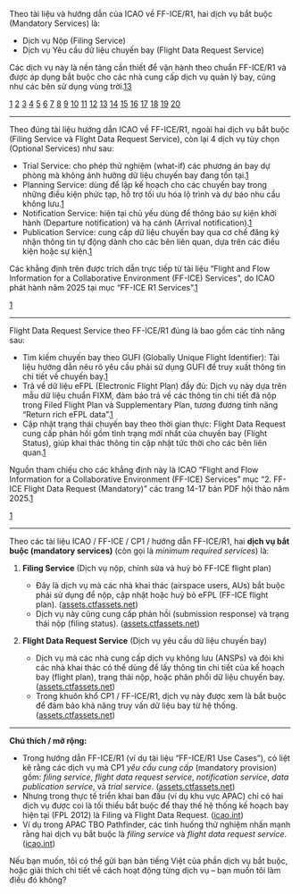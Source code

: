 Theo tài liệu và hướng dẫn của ICAO về FF-ICE/R1, hai dịch vụ bắt buộc (Mandatory Services) là:
- Dịch vụ Nộp (Filing Service)
- Dịch vụ Yêu cầu dữ liệu chuyến bay (Flight Data Request Service)

Các dịch vụ này là nền tảng cần thiết để vận hành theo chuẩn FF-ICE/R1 và được áp dụng bắt buộc cho các nhà cung cấp dịch vụ quản lý bay, cũng như các bên sử dụng vùng trời.[1][2][3]

[1](https://www.icao.int/sites/default/files/APAC/Meetings/2025/2025%20FF-ICE%202%20and%20WS/Guidance%20Material/06-Flight-and-Flow-Information-for-a-Collaborative-Environment-FF-ICE-Services.pdf)
[2](https://vatm.vn/tong-cong-ty-quan-ly-bay-viet-nam-tham-du-hoi-nghi-lan-thu-2-nhom-chuyen-trach-ve-ff-ice-khu-vuc-chau-a-thai-binh-duong.html)
[3](https://www.icao.int/sites/default/files/WACAF/MeetingDocs/2025/AFI%20States/AFI-FF-ICE-Webinar-Topic-1-Why-FF-ICE.pdf)
[4](https://vatm.vn/vatm-to-chuc-hoi-nghi-trinh-dien-thu-nghiem-khai-thac-ff-icer1.html)
[5](https://tapchihangkhong.vn/viet-nam-tham-gia-thu-nghiem-nen-tang-dieu-hanh-bay-hien-dai-4480.html)
[6](https://www.eurocontrol.int/sites/default/files/2025-03/eurocontrol-flight-dispatcher-days-2025-ff-ice-regulatory-requirements.pdf)
[7](https://www.luftfartstilsynet.no/en/aviation-market/regulations/aic/aic-i/2025/0225-specimen-ff-ice-r1-deployment/)
[8](https://caa.gov.vn/quan-ly-hoat-dong-bay/vatm-faa-trao-doi-thong-tin-va-chia-se-kinh-nghiem-ve-atfm-va-ff-ice-20250512113235558.htm)
[9](https://files.thuvienphapluat.vn/uploads/FilePDFUpload/609997.pdf?vv=134400)
[10](https://assets.ctfassets.net/krj50g99u3hm/22W4I8HGx0RyjUjRwb7KW7/27834e0bceda6e9d4d41bd740d6ebcc7/FF-ICE_R1_Use_Cases_Revision_2.0.pdf)
[11](https://www.icao.int/sites/default/files/APAC/Meetings/2025/2025%20FF-ICE%202%20and%20WS/Guidance%20Material/01-Regional-FF-ICE-Implementation-Framework.pdf)
[12](https://luatvietnam.vn/giao-thong/quyet-dinh-1072-qd-chk-cua-cuc-hang-khong-viet-nam-ban-hanh-ke-hoach-tong-the-ve-bao-dam-hoat-dong-bay-cua-viet-nam-den-nam-2030-va-dinh-huong-den-nam-2050-333232-d1.html)
[13](https://www.icao.int/sites/default/files/APAC/Meetings/2025/2025%20APACMID%20ATFM%20FFICE%20and%20MID%20ATFM%20TF9/5-Presentations/PPT-1.4-1-What-is-FF-ICE-Part-I-Global-concept-and-provisions-updated.pdf)
[14](https://www.eurocontrol.int/concept/flight-and-flow-information-collaborative-environment)
[15](https://aip.enaire.es/aip/contenido_AIC/I/LE_Circ_2025_I_11_en.html)
[16](https://assets.ctfassets.net/krj50g99u3hm/42BWIDuj5Opi9OXpCXEThU/bbe4ba0b29a5ebaa5fb0649dfe74b4a0/IERs_for_CP1_FF-ICE_R1_STEP_3.pdf)
[17](https://www.uas.aero/ff%E2%80%91ice-for-operators-what-you-need-to-know-about-flight-plan-filing-changes-in-europe/)
[18](https://www.eurocontrol.int/sites/default/files/2024-07/eurocontrol-fpfde-ffice-r1-mixed-mode-transition-operations.pdf)
[19](https://www.icao.int/sites/default/files/APAC/Meetings/2025/2025%20APACMID%20ATFM%20FFICE%20and%20MID%20ATFM%20TF9/5-Presentations/PPT-2.2-3-FFICE-Airline-Perspective-IATA.pdf)
[20](https://www.scribd.com/document/725955443/TAI-LI%E1%BB%86U-MON-H%E1%BB%86-TH%E1%BB%90NG-THONG-TIN-HANG-KHONG)

---

Theo đúng tài liệu hướng dẫn ICAO về FF-ICE/R1, ngoài hai dịch vụ bắt buộc (Filing Service và Flight Data Request Service), còn lại 4 dịch vụ tùy chọn (Optional Services) như sau:

- Trial Service: cho phép thử nghiệm (what-if) các phương án bay dự phòng mà không ảnh hưởng dữ liệu chuyến bay đang tồn tại.[1]
- Planning Service: dùng để lập kế hoạch cho các chuyến bay trong những điều kiện phức tạp, hỗ trợ tối ưu hóa lộ trình và dự báo nhu cầu không lưu.[1]
- Notification Service: hiện tại chủ yếu dùng để thông báo sự kiện khởi hành (Departure notification) và hạ cánh (Arrival notification).[1]
- Publication Service: cung cấp dữ liệu chuyến bay qua cơ chế đăng ký nhận thông tin tự động dành cho các bên liên quan, dựa trên các điều kiện hoặc sự kiện.[1]

Các khẳng định trên được trích dẫn trực tiếp từ tài liệu “Flight and Flow Information for a Collaborative Environment (FF-ICE) Services”, do ICAO phát hành năm 2025 tại mục “FF-ICE R1 Services”.[1]

[1](https://vatm.vn/vatm-to-chuc-hoi-nghi-trinh-dien-thu-nghiem-khai-thac-ff-icer1.html)

---

Flight Data Request Service theo FF-ICE/R1 đúng là bao gồm các tính năng sau:

- Tìm kiếm chuyến bay theo GUFI (Globally Unique Flight Identifier): Tài liệu hướng dẫn nêu rõ yêu cầu phải sử dụng GUFI để truy xuất thông tin chi tiết về chuyến bay.[1]
- Trả về dữ liệu eFPL (Electronic Flight Plan) đầy đủ: Dịch vụ này dựa trên mẫu dữ liệu chuẩn FIXM, đảm bảo trả về các thông tin chi tiết đã nộp trong Filed Flight Plan và Supplementary Plan, tương đương tính năng “Return rich eFPL data”.[1]
- Cập nhật trạng thái chuyến bay theo thời gian thực: Flight Data Request cung cấp phản hồi gồm tình trạng mới nhất của chuyến bay (Flight Status), giúp khai thác thông tin cập nhật tức thời cho các bên liên quan.[1]

Nguồn tham chiếu cho các khẳng định này là ICAO “Flight and Flow Information for a Collaborative Environment (FF-ICE) Services” mục “2. FF-ICE Flight Data Request (Mandatory)” các trang 14-17 bản PDF hội thảo năm 2025.[1]

[1](https://vatm.vn/vatm-to-chuc-hoi-nghi-trinh-dien-thu-nghiem-khai-thac-ff-icer1.html)

---

Theo các tài liệu ICAO / FF-ICE / CP1 / hướng dẫn FF-ICE/R1, hai **dịch vụ bắt buộc (mandatory services)** (còn gọi là *minimum required services*) là:

1. **Filing Service** (Dịch vụ nộp, chỉnh sửa và huỷ bỏ FF-ICE flight plan)

   * Đây là dịch vụ mà các nhà khai thác (airspace users, AUs) bắt buộc phải sử dụng để nộp, cập nhật hoặc huỷ bỏ eFPL (FF-ICE flight plan). ([assets.ctfassets.net][1])
   * Dịch vụ này cũng cung cấp phản hồi (submission response) và trạng thái nộp (filing status). ([assets.ctfassets.net][1])

2. **Flight Data Request Service** (Dịch vụ yêu cầu dữ liệu chuyến bay)

   * Dịch vụ mà các nhà cung cấp dịch vụ không lưu (ANSPs) và đôi khi các nhà khai thác có thể dùng để lấy thông tin chi tiết của kế hoạch bay (flight plan), trạng thái nộp, hoặc phân phối dữ liệu chuyến bay. ([assets.ctfassets.net][1])
   * Trong khuôn khổ CP1 / FF-ICE/R1, dịch vụ này được xem là bắt buộc để đảm bảo khả năng truy vấn dữ liệu bay từ hệ thống. ([assets.ctfassets.net][1])

---

**Chú thích / mở rộng:**

* Trong hướng dẫn FF-ICE/R1 (ví dụ tài liệu “FF-ICE/R1 Use Cases”), có liệt kê rằng các dịch vụ mà CP1 *yêu cầu cung cấp* (mandatory provision) gồm: *filing service*, *flight data request service*, *notification service*, *data publication service*, và *trial service*. ([assets.ctfassets.net][2])
* Nhưng trong thực tế triển khai ban đầu (ví dụ khu vực APAC) chỉ có hai dịch vụ được coi là tối thiểu bắt buộc để thay thế hệ thống kế hoạch bay hiện tại (FPL 2012) là Filing và Flight Data Request. ([icao.int][3])
* Ví dụ trong APAC TBO Pathfinder, các tình huống thử nghiệm nhấn mạnh rằng hai dịch vụ bắt buộc là *filing service* và *flight data request service*. ([icao.int][4])

Nếu bạn muốn, tôi có thể gửi bạn bản tiếng Việt của phần dịch vụ bắt buộc, hoặc giải thích chi tiết về cách hoạt động từng dịch vụ – bạn muốn tôi làm điều đó không?

[1]: https://assets.ctfassets.net/krj50g99u3hm/42BWIDuj5Opi9OXpCXEThU/bbe4ba0b29a5ebaa5fb0649dfe74b4a0/IERs_for_CP1_FF-ICE_R1_STEP_3.pdf?utm_source=chatgpt.com "Information Exchange Requirements for FF-ICE/R1"
[2]: https://assets.ctfassets.net/krj50g99u3hm/22W4I8HGx0RyjUjRwb7KW7/27834e0bceda6e9d4d41bd740d6ebcc7/FF-ICE_R1_Use_Cases_Revision_2.0.pdf?utm_source=chatgpt.com "FF-ICE/R1 Use Cases - assets.ctfassets.net"
[3]: https://www.icao.int/sites/default/files/APAC/Meetings/APANPIRG/2024%20APANPIRG%2035/3-Working%20Papers/WP22-AI-3.4-FFICE-and-SWIM-Updates-final.pdf?utm_source=chatgpt.com "Thirty-Fifth Meeting of the Asia/Pacific Air Navigation Planning and ..."
[4]: https://www.icao.int/sites/default/files/APAC/Meetings/2025/2025%20CNS%20SG29/4-Information%20Papers/IP02_THA-AI.5-APAC-TBO-Pathfinder-FF-ICE-R1-Laboratory-Demonstration.pdf?utm_source=chatgpt.com "APAC TBO PATHFINDER – FF-ICE/R1 LABORATORY DEMONSTRATION"
